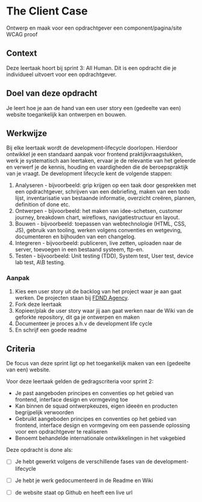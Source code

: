 # The Client Case

 Ontwerp en maak voor een opdrachtgever een component/pagina/site WCAG proof

## Context
Deze leertaak hoort bij sprint 3: All Human. Dit is een opdracht die je individueel uitvoert voor een opdrachtgever.

## Doel van deze opdracht
Je leert hoe je aan de hand van een user story een (gedeelte van een) website toegankelijk kan ontwerpen en bouwen.

## Werkwijze
Bij elke leertaak wordt de development-lifecycle doorlopen. Hierdoor ontwikkel je een standaard aanpak voor frontend praktijkvraagstukken, werk je systematisch aan leertaken, ervaar je de relevantie van het geleerde en verwerf je de kennis, houding en vaardigheden die de beroepspraktijk van je vraagt.
De development lifecycle kent de volgende stappen:

1. Analyseren - bijvoorbeeld: grip krijgen op een taak door gesprekken met een opdrachtgever, schrijven van een debriefing, maken van een todo lijst, inventarisatie van bestaande informatie, overzicht creëren, plannen, definition of done etc.
2. Ontwerpen - bijvoorbeeld: het maken van idee-schetsen, customer journey, breakdown chart, wireflows, navigatiestructuur en layout.
3. Bouwen - bijvoorbeeld: toepassen van webtechnologie (HTML, CSS, JS), gebruik van tooling, werken volgens conventies en wetgeving, documenteren en bijhouden van een changelog.
4. Integreren - bijvoorbeeld: publiceren, live zetten, uploaden naar de server, toevoegen in een bestaand systeem, ftp-en.
5. Testen - bijvoorbeeld: Unit testing (TDD), System test, User test, device lab test, A\B testing.

### Aanpak
1. Kies een user story uit de backlog van het project waar je aan gaat werken. De projecten staan bij [FDND Agency](https://github.com/fdnd-agency).  
2. Fork deze leertaak
3. Kopieer/plak de user story waar jij aan gaat werken naar de Wiki van de geforkte repository, dit ga je ontwerpen en maken
4. Documenteer je proces a.h.v de development life cycle
5. En schrijf een goede readme

## Criteria

De focus van deze sprint ligt op het toegankelijk maken van een (gedeelte van een) website.

Voor deze leertaak gelden de gedragscriteria voor sprint 2: 
* Je past aangeboden principes en conventies op het gebied van frontend, interface design en vormgeving toe
* Kan binnen de squad ontwerpkeuzes, eigen ideeën en producten begrijpelijk verwoorden
* Gebruikt aangeboden principes en conventies op het gebied van frontend, interface design en vormgeving om een passende oplossing voor een opdrachtgever te realiseren
* Benoemt behandelde internationale ontwikkelingen in het vakgebied

Deze opdracht is done als:
- [ ] Je hebt gewerkt volgens de verschillende fases van de development-lifecycle
- [ ] Je hebt je werk gedocumenteerd in de Readme en Wiki 
- [ ] de website staat op Github en heeft een live url


